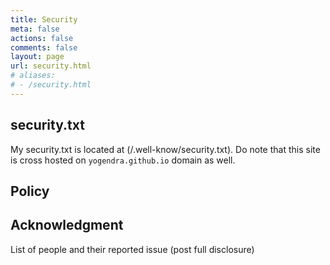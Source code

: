 ```yaml
---
title: Security
meta: false
actions: false
comments: false
layout: page
url: security.html
# aliases:
# - /security.html
---
```


## security.txt

My security.txt is located at (/.well-know/security.txt). Do note that this site is cross hosted on `yogendra.github.io` domain as well.

## Policy

## Acknowledgment

List of people and their reported issue (post full disclosure)
